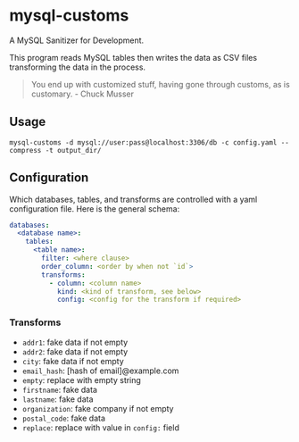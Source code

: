 mysql-customs
=============

A MySQL Sanitizer for Development.

This program reads MySQL tables then writes the data as CSV files transforming the data in the process. 

> You end up with customized stuff, having gone through customs, as is customary.
>      - Chuck Musser

Usage
-----

```
mysql-customs -d mysql://user:pass@localhost:3306/db -c config.yaml --compress -t output_dir/
```

Configuration
-------------

Which databases, tables, and transforms are controlled with a yaml configuration file. Here is the general schema:

```yaml
databases:
  <database name>:
    tables:
      <table name>:
        filter: <where clause>
        order_column: <order by when not `id`>
        transforms:
          - column: <column name>
            kind: <kind of transform, see below>
            config: <config for the transform if required>
```


### Transforms

- `addr1`: fake data if not empty
- `addr2`: fake data if not empty
- `city`: fake data if not empty
- `email_hash`: [hash of email]@example.com
- `empty`: replace with empty string
- `firstname`: fake data
- `lastname`: fake data
- `organization`: fake company if not empty
- `postal_code`: fake data
- `replace`: replace with value in `config:` field
